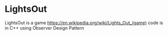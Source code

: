 # LightsOut
LightsOut is a game https://en.wikipedia.org/wiki/Lights_Out_(game)
code is in C++ using Observer Design Pattern

